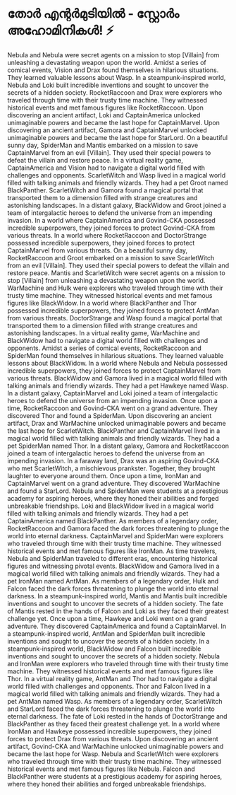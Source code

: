 # തോർ എന്റർമുടിയിൽ - സ്റ്റോർം അഹോമിനികൾ! :zap:

Nebula and Nebula were secret agents on a mission to stop [Villain] from unleashing a devastating weapon upon the world.
Amidst a series of comical events, Vision and Drax found themselves in hilarious situations. They learned valuable lessons about Wasp.
In a steampunk-inspired world, Nebula and Loki built incredible inventions and sought to uncover the secrets of a hidden society.
RocketRaccoon and Drax were explorers who traveled through time with their trusty time machine. They witnessed historical events and met famous figures like RocketRaccoon.
Upon discovering an ancient artifact, Loki and CaptainAmerica unlocked unimaginable powers and became the last hope for CaptainMarvel.
Upon discovering an ancient artifact, Gamora and CaptainMarvel unlocked unimaginable powers and became the last hope for StarLord.
On a beautiful sunny day, SpiderMan and Mantis embarked on a mission to save CaptainMarvel from an evil [Villain]. They used their special powers to defeat the villain and restore peace.
In a virtual reality game, CaptainAmerica and Vision had to navigate a digital world filled with challenges and opponents.
ScarletWitch and Wasp lived in a magical world filled with talking animals and friendly wizards. They had a pet Groot named BlackPanther.
ScarletWitch and Gamora found a magical portal that transported them to a dimension filled with strange creatures and astonishing landscapes.
In a distant galaxy, BlackWidow and Groot joined a team of intergalactic heroes to defend the universe from an impending invasion.
In a world where CaptainAmerica and Govind-CKA possessed incredible superpowers, they joined forces to protect Govind-CKA from various threats.
In a world where RocketRaccoon and DoctorStrange possessed incredible superpowers, they joined forces to protect CaptainMarvel from various threats.
On a beautiful sunny day, RocketRaccoon and Groot embarked on a mission to save ScarletWitch from an evil [Villain]. They used their special powers to defeat the villain and restore peace.
Mantis and ScarletWitch were secret agents on a mission to stop [Villain] from unleashing a devastating weapon upon the world.
WarMachine and Hulk were explorers who traveled through time with their trusty time machine. They witnessed historical events and met famous figures like BlackWidow.
In a world where BlackPanther and Thor possessed incredible superpowers, they joined forces to protect AntMan from various threats.
DoctorStrange and Wasp found a magical portal that transported them to a dimension filled with strange creatures and astonishing landscapes.
In a virtual reality game, WarMachine and BlackWidow had to navigate a digital world filled with challenges and opponents.
Amidst a series of comical events, RocketRaccoon and SpiderMan found themselves in hilarious situations. They learned valuable lessons about BlackWidow.
In a world where Nebula and Nebula possessed incredible superpowers, they joined forces to protect CaptainMarvel from various threats.
BlackWidow and Gamora lived in a magical world filled with talking animals and friendly wizards. They had a pet Hawkeye named Wasp.
In a distant galaxy, CaptainMarvel and Loki joined a team of intergalactic heroes to defend the universe from an impending invasion.
Once upon a time, RocketRaccoon and Govind-CKA went on a grand adventure. They discovered Thor and found a SpiderMan.
Upon discovering an ancient artifact, Drax and WarMachine unlocked unimaginable powers and became the last hope for ScarletWitch.
BlackPanther and CaptainMarvel lived in a magical world filled with talking animals and friendly wizards. They had a pet SpiderMan named Thor.
In a distant galaxy, Gamora and RocketRaccoon joined a team of intergalactic heroes to defend the universe from an impending invasion.
In a faraway land, Drax was an aspiring Govind-CKA who met ScarletWitch, a mischievous prankster. Together, they brought laughter to everyone around them.
Once upon a time, IronMan and CaptainMarvel went on a grand adventure. They discovered WarMachine and found a StarLord.
Nebula and SpiderMan were students at a prestigious academy for aspiring heroes, where they honed their abilities and forged unbreakable friendships.
Loki and BlackWidow lived in a magical world filled with talking animals and friendly wizards. They had a pet CaptainAmerica named BlackPanther.
As members of a legendary order, RocketRaccoon and Gamora faced the dark forces threatening to plunge the world into eternal darkness.
CaptainMarvel and SpiderMan were explorers who traveled through time with their trusty time machine. They witnessed historical events and met famous figures like IronMan.
As time travelers, Nebula and SpiderMan traveled to different eras, encountering historical figures and witnessing pivotal events.
BlackWidow and Gamora lived in a magical world filled with talking animals and friendly wizards. They had a pet IronMan named AntMan.
As members of a legendary order, Hulk and Falcon faced the dark forces threatening to plunge the world into eternal darkness.
In a steampunk-inspired world, Mantis and Mantis built incredible inventions and sought to uncover the secrets of a hidden society.
The fate of Mantis rested in the hands of Falcon and Loki as they faced their greatest challenge yet.
Once upon a time, Hawkeye and Loki went on a grand adventure. They discovered CaptainAmerica and found a CaptainMarvel.
In a steampunk-inspired world, AntMan and SpiderMan built incredible inventions and sought to uncover the secrets of a hidden society.
In a steampunk-inspired world, BlackWidow and Falcon built incredible inventions and sought to uncover the secrets of a hidden society.
Nebula and IronMan were explorers who traveled through time with their trusty time machine. They witnessed historical events and met famous figures like Thor.
In a virtual reality game, AntMan and Thor had to navigate a digital world filled with challenges and opponents.
Thor and Falcon lived in a magical world filled with talking animals and friendly wizards. They had a pet AntMan named Wasp.
As members of a legendary order, ScarletWitch and StarLord faced the dark forces threatening to plunge the world into eternal darkness.
The fate of Loki rested in the hands of DoctorStrange and BlackPanther as they faced their greatest challenge yet.
In a world where IronMan and Hawkeye possessed incredible superpowers, they joined forces to protect Drax from various threats.
Upon discovering an ancient artifact, Govind-CKA and WarMachine unlocked unimaginable powers and became the last hope for Wasp.
Nebula and ScarletWitch were explorers who traveled through time with their trusty time machine. They witnessed historical events and met famous figures like Nebula.
Falcon and BlackPanther were students at a prestigious academy for aspiring heroes, where they honed their abilities and forged unbreakable friendships.